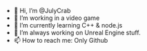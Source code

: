 - 👋 Hi, I’m @JulyCrab
- 👀 I’m working in a video game 
- 🌱 I’m currently learning C++ & node.js
- 💞️ I’m always working on Unreal Engine stuff.
- 📫 How to reach me: Only Github

